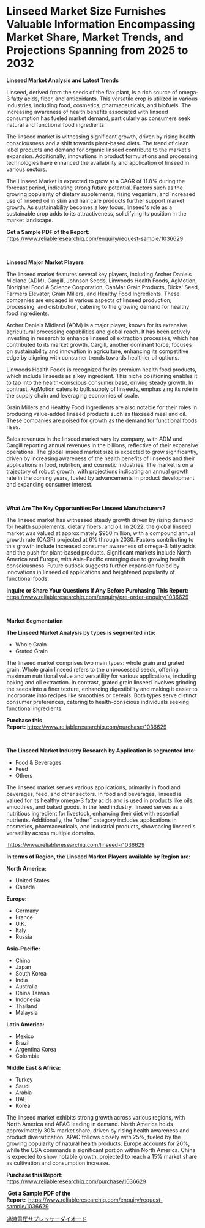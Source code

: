 <p><h1>Linseed Market Size Furnishes Valuable Information Encompassing Market Share, Market Trends, and Projections Spanning from 2025 to 2032</h1></p><p><strong>Linseed Market Analysis and Latest Trends</strong></p>
<p><p>Linseed, derived from the seeds of the flax plant, is a rich source of omega-3 fatty acids, fiber, and antioxidants. This versatile crop is utilized in various industries, including food, cosmetics, pharmaceuticals, and biofuels. The increasing awareness of health benefits associated with linseed consumption has fueled market demand, particularly as consumers seek natural and functional food ingredients.</p><p>The linseed market is witnessing significant growth, driven by rising health consciousness and a shift towards plant-based diets. The trend of clean label products and demand for organic linseed contribute to the market's expansion. Additionally, innovations in product formulations and processing technologies have enhanced the availability and application of linseed in various sectors.</p><p>The Linseed Market is expected to grow at a CAGR of 11.8% during the forecast period, indicating strong future potential. Factors such as the growing popularity of dietary supplements, rising veganism, and increased use of linseed oil in skin and hair care products further support market growth. As sustainability becomes a key focus, linseed's role as a sustainable crop adds to its attractiveness, solidifying its position in the market landscape.</p></p>
<p><strong>Get a Sample PDF of the Report:&nbsp;</strong> <a href="https://www.reliableresearchiq.com/enquiry/request-sample/1036629?utm_campaign=1082&utm_medium=2&utm_source=Github&utm_content=ia&utm_term=15022025&utm_id=linseed">https://www.reliableresearchiq.com/enquiry/request-sample/1036629</a></p>
<p>&nbsp;</p>
<p><strong>Linseed Major Market Players</strong></p>
<p><p>The linseed market features several key players, including Archer Daniels Midland (ADM), Cargill, Johnson Seeds, Linwoods Health Foods, AgMotion, Bioriginal Food & Science Corporation, CanMar Grain Products, Dicks' Seed, Farmers Elevator, Grain Millers, and Healthy Food Ingredients. These companies are engaged in various aspects of linseed production, processing, and distribution, catering to the growing demand for healthy food ingredients.</p><p>Archer Daniels Midland (ADM) is a major player, known for its extensive agricultural processing capabilities and global reach. It has been actively investing in research to enhance linseed oil extraction processes, which has contributed to its market growth. Cargill, another dominant force, focuses on sustainability and innovation in agriculture, enhancing its competitive edge by aligning with consumer trends towards healthier oil options.</p><p>Linwoods Health Foods is recognized for its premium health food products, which include linseeds as a key ingredient. This niche positioning enables it to tap into the health-conscious consumer base, driving steady growth. In contrast, AgMotion caters to bulk supply of linseeds, emphasizing its role in the supply chain and leveraging economies of scale.</p><p>Grain Millers and Healthy Food Ingredients are also notable for their roles in producing value-added linseed products such as flaxseed meal and oil. These companies are poised for growth as the demand for functional foods rises.</p><p>Sales revenues in the linseed market vary by company, with ADM and Cargill reporting annual revenues in the billions, reflective of their expansive operations. The global linseed market size is expected to grow significantly, driven by increasing awareness of the health benefits of linseeds and their applications in food, nutrition, and cosmetic industries. The market is on a trajectory of robust growth, with projections indicating an annual growth rate in the coming years, fueled by advancements in product development and expanding consumer interest.</p></p>
<p>&nbsp;</p>
<p><strong>What Are The Key Opportunities For Linseed Manufacturers?</strong></p>
<p><p>The linseed market has witnessed steady growth driven by rising demand for health supplements, dietary fibers, and oil. In 2022, the global linseed market was valued at approximately $950 million, with a compound annual growth rate (CAGR) projected at 6% through 2030. Factors contributing to this growth include increased consumer awareness of omega-3 fatty acids and the push for plant-based products. Significant markets include North America and Europe, with Asia-Pacific emerging due to growing health consciousness. Future outlook suggests further expansion fueled by innovations in linseed oil applications and heightened popularity of functional foods.</p></p>
<p><strong>Inquire or Share Your Questions If Any Before Purchasing This Report:</strong> <a href="https://www.reliableresearchiq.com/enquiry/pre-order-enquiry/1036629?utm_campaign=1082&utm_medium=2&utm_source=Github&utm_content=ia&utm_term=15022025&utm_id=linseed">https://www.reliableresearchiq.com/enquiry/pre-order-enquiry/1036629</a></p>
<p>&nbsp;</p>
<p><strong>Market Segmentation</strong></p>
<p><strong>The Linseed Market Analysis by types is segmented into:</strong></p>
<p><ul><li>Whole Grain</li><li>Grated Grain</li></ul></p>
<p><p>The linseed market comprises two main types: whole grain and grated grain. Whole grain linseed refers to the unprocessed seeds, offering maximum nutritional value and versatility for various applications, including baking and oil extraction. In contrast, grated grain linseed involves grinding the seeds into a finer texture, enhancing digestibility and making it easier to incorporate into recipes like smoothies or cereals. Both types serve distinct consumer preferences, catering to health-conscious individuals seeking functional ingredients.</p></p>
<p><strong>Purchase this Report:&nbsp;</strong><a href="https://www.reliableresearchiq.com/purchase/1036629?utm_campaign=1082&utm_medium=2&utm_source=Github&utm_content=ia&utm_term=15022025&utm_id=linseed">https://www.reliableresearchiq.com/purchase/1036629</a></p>
<p>&nbsp;</p>
<p><strong>The Linseed Market Industry Research by Application is segmented into:</strong></p>
<p><ul><li>Food & Beverages</li><li>Feed</li><li>Others</li></ul></p>
<p><p>The linseed market serves various applications, primarily in food and beverages, feed, and other sectors. In food and beverages, linseed is valued for its healthy omega-3 fatty acids and is used in products like oils, smoothies, and baked goods. In the feed industry, linseed serves as a nutritious ingredient for livestock, enhancing their diet with essential nutrients. Additionally, the "other" category includes applications in cosmetics, pharmaceuticals, and industrial products, showcasing linseed's versatility across multiple domains.</p></p>
<p><a href="https://www.reliableresearchiq.com/linseed-r1036629?utm_campaign=1082&utm_medium=2&utm_source=Github&utm_content=ia&utm_term=15022025&utm_id=linseed">&nbsp;https://www.reliableresearchiq.com/linseed-r1036629</a></p>
<p><strong>In terms of Region, the Linseed Market Players available by Region are:</strong></p>
<p>
    <p> <strong> North America: </strong>
        <ul>
            <li>United States</li>
            <li>Canada</li>
        </ul>
        </p> 
    <p> <strong> Europe: </strong>
        <ul>
            <li>Germany</li>
            <li>France</li>
            <li>U.K.</li>
            <li>Italy</li>
            <li>Russia</li>
        </ul>
        </p> 
    <p> <strong> Asia-Pacific: </strong>
        <ul>
            <li>China</li>
            <li>Japan</li>
            <li>South Korea</li>
            <li>India</li>
            <li>Australia</li>
            <li>China Taiwan</li>
            <li>Indonesia</li>
            <li>Thailand</li>
            <li>Malaysia</li>
        </ul>
        </p> 
    <p> <strong> Latin America: </strong>
        <ul>
            <li>Mexico</li>
            <li>Brazil</li>
            <li>Argentina Korea</li>
            <li>Colombia</li>
        </ul>
        </p> 
    <p> <strong> Middle East & Africa: </strong>
        <ul>
            <li>Turkey</li>
            <li>Saudi</li>
            <li>Arabia</li>
            <li>UAE</li>
            <li>Korea</li>
        </ul>
    </p>
    </p>
<p><p>The linseed market exhibits strong growth across various regions, with North America and APAC leading in demand. North America holds approximately 30% market share, driven by rising health awareness and product diversification. APAC follows closely with 25%, fueled by the growing popularity of natural health products. Europe accounts for 20%, while the USA commands a significant portion within North America. China is expected to show notable growth, projected to reach a 15% market share as cultivation and consumption increase.</p></p>
<p><strong>Purchase this Report: </strong><a href="https://www.reliableresearchiq.com/purchase/1036629?utm_campaign=1082&utm_medium=2&utm_source=Github&utm_content=ia&utm_term=15022025&utm_id=linseed">https://www.reliableresearchiq.com/purchase/1036629</a></p>
<p>&nbsp;<strong>Get a Sample PDF of the Report:&nbsp;&nbsp;</strong><a href="https://www.reliableresearchiq.com/enquiry/request-sample/1036629?utm_campaign=1082&utm_medium=2&utm_source=Github&utm_content=ia&utm_term=15022025&utm_id=linseed">https://www.reliableresearchiq.com/enquiry/request-sample/1036629</a></p>
<p><strong></strong></p>
<p><p><a href="https://github.com/lababdou/Market-Research-Report-List-6/blob/main/837431836892.md?utm_campaign=1082&utm_medium=2&utm_source=Github&utm_content=ia&utm_term=15022025&utm_id=linseed">過渡電圧サプレッサーダイオード</a></p></p>